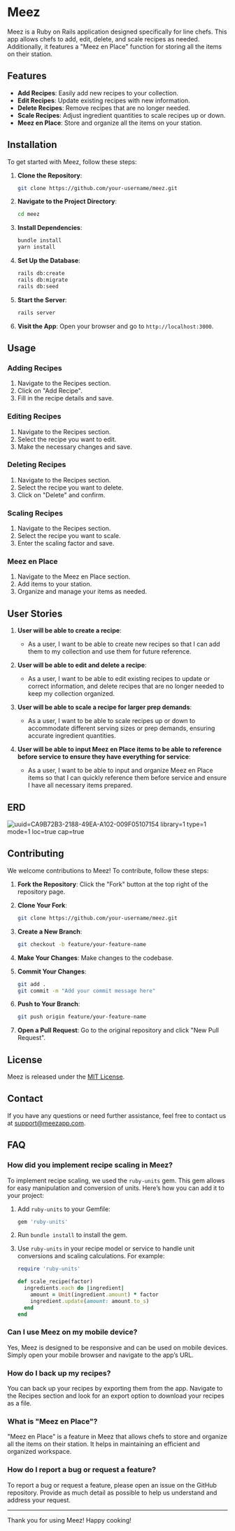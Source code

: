 # Meez

Meez is a Ruby on Rails application designed specifically for line chefs. This app allows chefs to add, edit, delete, and scale recipes as needed. Additionally, it features a "Meez en Place" function for storing all the items on their station.

## Features

- **Add Recipes**: Easily add new recipes to your collection.
- **Edit Recipes**: Update existing recipes with new information.
- **Delete Recipes**: Remove recipes that are no longer needed.
- **Scale Recipes**: Adjust ingredient quantities to scale recipes up or down.
- **Meez en Place**: Store and organize all the items on your station.

## Installation

To get started with Meez, follow these steps:

1. **Clone the Repository**:
    ```bash
    git clone https://github.com/your-username/meez.git
    ```

2. **Navigate to the Project Directory**:
    ```bash
    cd meez
    ```

3. **Install Dependencies**:
    ```bash
    bundle install
    yarn install
    ```

4. **Set Up the Database**:
    ```bash
    rails db:create
    rails db:migrate
    rails db:seed
    ```

5. **Start the Server**:
    ```bash
    rails server
    ```

6. **Visit the App**:
    Open your browser and go to `http://localhost:3000`.

## Usage

### Adding Recipes

1. Navigate to the Recipes section.
2. Click on "Add Recipe".
3. Fill in the recipe details and save.

### Editing Recipes

1. Navigate to the Recipes section.
2. Select the recipe you want to edit.
3. Make the necessary changes and save.

### Deleting Recipes

1. Navigate to the Recipes section.
2. Select the recipe you want to delete.
3. Click on "Delete" and confirm.

### Scaling Recipes

1. Navigate to the Recipes section.
2. Select the recipe you want to scale.
3. Enter the scaling factor and save.

### Meez en Place

1. Navigate to the Meez en Place section.
2. Add items to your station.
3. Organize and manage your items as needed.

## User Stories

1. **User will be able to create a recipe**:
   - As a user, I want to be able to create new recipes so that I can add them to my collection and use them for future reference.

2. **User will be able to edit and delete a recipe**:
   - As a user, I want to be able to edit existing recipes to update or correct information, and delete recipes that are no longer needed to keep my collection organized.

3. **User will be able to scale a recipe for larger prep demands**:
   - As a user, I want to be able to scale recipes up or down to accommodate different serving sizes or prep demands, ensuring accurate ingredient quantities.

4. **User will be able to input Meez en Place items to be able to reference before service to ensure they have everything for service**:
   - As a user, I want to be able to input and organize Meez en Place items so that I can quickly reference them before service and ensure I have all necessary items prepared.
## ERD

![uuid=CA9B72B3-2188-49EA-A102-009F05107154 library=1 type=1 mode=1 loc=true cap=true](https://github.com/Gomezzzer/meez/assets/86806874/7b960200-52e8-441f-bb7b-1d9e2a70dfbe)



## Contributing

We welcome contributions to Meez! To contribute, follow these steps:

1. **Fork the Repository**:
    Click the "Fork" button at the top right of the repository page.

2. **Clone Your Fork**:
    ```bash
    git clone https://github.com/your-username/meez.git
    ```

3. **Create a New Branch**:
    ```bash
    git checkout -b feature/your-feature-name
    ```

4. **Make Your Changes**:
    Make changes to the codebase.

5. **Commit Your Changes**:
    ```bash
    git add .
    git commit -m "Add your commit message here"
    ```

6. **Push to Your Branch**:
    ```bash
    git push origin feature/your-feature-name
    ```

7. **Open a Pull Request**:
    Go to the original repository and click "New Pull Request".

## License

Meez is released under the [MIT License](LICENSE).

## Contact

If you have any questions or need further assistance, feel free to contact us at support@meezapp.com.

## FAQ

### How did you implement recipe scaling in Meez?

To implement recipe scaling, we used the `ruby-units` gem. This gem allows for easy manipulation and conversion of units. Here’s how you can add it to your project:

1. Add `ruby-units` to your Gemfile:
    ```ruby
    gem 'ruby-units'
    ```

2. Run `bundle install` to install the gem.

3. Use `ruby-units` in your recipe model or service to handle unit conversions and scaling calculations. For example:
    ```ruby
    require 'ruby-units'

    def scale_recipe(factor)
      ingredients.each do |ingredient|
        amount = Unit(ingredient.amount) * factor
        ingredient.update(amount: amount.to_s)
      end
    end
    ```

### Can I use Meez on my mobile device?

Yes, Meez is designed to be responsive and can be used on mobile devices. Simply open your mobile browser and navigate to the app’s URL.

### How do I back up my recipes?

You can back up your recipes by exporting them from the app. Navigate to the Recipes section and look for an export option to download your recipes as a file.

### What is "Meez en Place"?

"Meez en Place" is a feature in Meez that allows chefs to store and organize all the items on their station. It helps in maintaining an efficient and organized workspace.

### How do I report a bug or request a feature?

To report a bug or request a feature, please open an issue on the GitHub repository. Provide as much detail as possible to help us understand and address your request.

---

Thank you for using Meez! Happy cooking!
